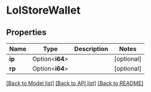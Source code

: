 # LolStoreWallet

## Properties

Name | Type | Description | Notes
------------ | ------------- | ------------- | -------------
**ip** | Option<**i64**> |  | [optional]
**rp** | Option<**i64**> |  | [optional]

[[Back to Model list]](../README.md#documentation-for-models) [[Back to API list]](../README.md#documentation-for-api-endpoints) [[Back to README]](../README.md)


